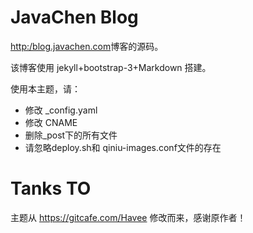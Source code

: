 JavaChen Blog
======

[http:/blog.javachen.com](http://blog.javachen.com)博客的源码。

该博客使用 jekyll+bootstrap-3+Markdown 搭建。

使用本主题，请：

- 修改 _config.yaml
- 修改 CNAME
- 删除_post下的所有文件
- 请忽略deploy.sh和 qiniu-images.conf文件的存在

# Tanks TO

主题从 <https://gitcafe.com/Havee> 修改而来，感谢原作者！

